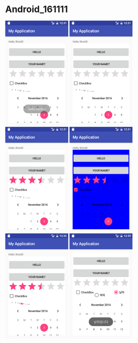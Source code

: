 # Android_161111
<img src='https://github.com/kingpyk/Android_161111/blob/master/app/pics/s1.png?raw=true' width=200>
<img src='https://github.com/kingpyk/Android_161111/blob/master/app/pics/s2.png?raw=true' width=200>
<img src='https://github.com/kingpyk/Android_161111/blob/master/app/pics/s3.png?raw=true' width=200>
<img src='https://github.com/kingpyk/Android_161111/blob/master/app/pics/s4.png?raw=true' width=200>
<img src='https://github.com/kingpyk/Android_161111/blob/master/app/pics/s5.png?raw=true' width=200>
<img src='https://github.com/kingpyk/Android_161111/blob/master/app/pics/s6.png?raw=true' width=200>

